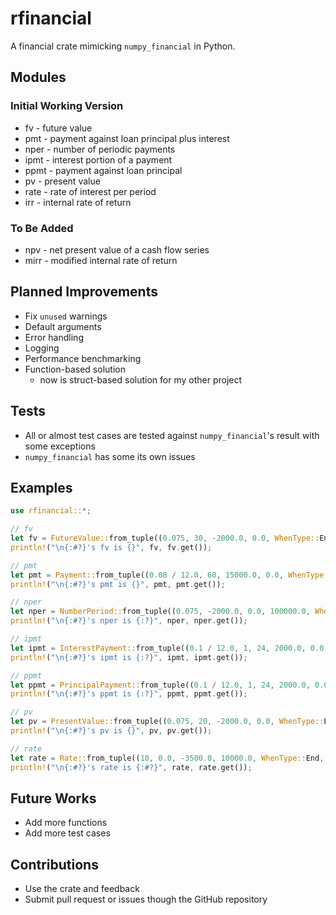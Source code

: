 # rfinancial

A financial crate mimicking `numpy_financial` in Python.

## Modules

### Initial Working Version

* fv - future value
* pmt - payment against loan principal plus interest
* nper - number of periodic payments
* ipmt - interest portion of a payment
* ppmt - payment against loan principal
* pv - present value
* rate - rate of interest per period
* irr - internal rate of return

### To Be Added

* npv - net present value of a cash flow series
* mirr - modified internal rate of return

## Planned Improvements

* Fix `unused` warnings
* Default arguments
* Error handling
* Logging
* Performance benchmarking
* Function-based solution
  * now is struct-based solution for my other project

## Tests

* All or almost test cases are tested against `numpy_financial`'s result with some exceptions
* `numpy_financial` has some its own issues

## Examples

```rust
use rfinancial::*;

// fv
let fv = FutureValue::from_tuple((0.075, 30, -2000.0, 0.0, WhenType::End));
println!("\n{:#?}'s fv is {}", fv, fv.get());

// pmt
let pmt = Payment::from_tuple((0.08 / 12.0, 60, 15000.0, 0.0, WhenType::End));
println!("\n{:#?}'s pmt is {}", pmt, pmt.get());

// nper
let nper = NumberPeriod::from_tuple((0.075, -2000.0, 0.0, 100000.0, WhenType::End));
println!("\n{:#?}'s nper is {:?}", nper, nper.get());

// ipmt
let ipmt = InterestPayment::from_tuple((0.1 / 12.0, 1, 24, 2000.0, 0.0, WhenType::End));
println!("\n{:#?}'s ipmt is {:?}", ipmt, ipmt.get());

// ppmt
let ppmt = PrincipalPayment::from_tuple((0.1 / 12.0, 1, 24, 2000.0, 0.0, WhenType::End));
println!("\n{:#?}'s ppmt is {:?}", ppmt, ppmt.get());

// pv
let pv = PresentValue::from_tuple((0.075, 20, -2000.0, 0.0, WhenType::End));
println!("\n{:#?}'s pv is {}", pv, pv.get());

// rate
let rate = Rate::from_tuple((10, 0.0, -3500.0, 10000.0, WhenType::End, 0.1, 1e-6, 100));
println!("\n{:#?}'s rate is {:#?}", rate, rate.get());
```

## Future Works

* Add more functions
* Add more test cases

## Contributions

* Use the crate and feedback
* Submit pull request or issues though the GitHub repository
